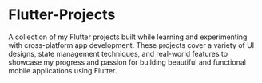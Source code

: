 # Flutter-Projects
A collection of my Flutter projects built while learning and experimenting with cross-platform app development. These projects cover a variety of UI designs, state management techniques, and real-world features to showcase my progress and passion for building beautiful and functional mobile applications using Flutter.
